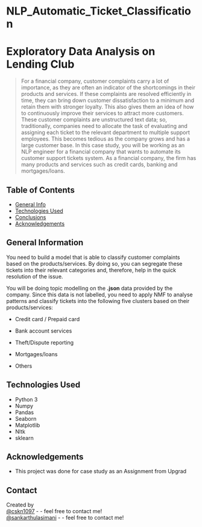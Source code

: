 # NLP_Automatic_Ticket_Classification
# Exploratory Data Analysis on Lending Club
> For a financial company, customer complaints carry a lot of importance, as they are often an indicator of the shortcomings in their products and services. If these complaints are resolved efficiently in time, they can bring down customer dissatisfaction to a minimum and retain them with stronger loyalty. This also gives them an idea of how to continuously improve their services to attract more customers. 
These customer complaints are unstructured text data; so, traditionally, companies need to allocate the task of evaluating and assigning each ticket to the relevant department to multiple support employees. This becomes tedious as the company grows and has a large customer base.
In this case study, you will be working as an NLP engineer for a financial company that wants to automate its customer support tickets system. As a financial company, the firm has many products and services such as credit cards, banking and mortgages/loans. 

## Table of Contents
* [General Info](#general-information)
* [Technologies Used](#technologies-used)
* [Conclusions](#conclusions)
* [Acknowledgements](#acknowledgements)


## General Information
You need to build a model that is able to classify customer complaints based on the products/services. By doing so, you can segregate these tickets into their relevant categories and, therefore, help in the quick resolution of the issue.

You will be doing topic modelling on the <b>.json</b> data provided by the company. Since this data is not labelled, you need to apply NMF to analyse patterns and classify tickets into the following five clusters based on their products/services:

* Credit card / Prepaid card

* Bank account services

* Theft/Dispute reporting

* Mortgages/loans

* Others  


## Technologies Used
- Python 3
- Numpy
- Pandas
- Seaborn
- Matplotlib
- Nltk
- sklearn

## Acknowledgements
- This project was done for case study as an Assignment from Upgrad

## Contact
Created by <br>
<a href="https://github.com/cskn1097">@cskn1097</a> - - feel free to contact me! <br>
<a href="https://github.com/sankarthulasimani">@sankarthulasimani</a> - - feel free to contact me!
